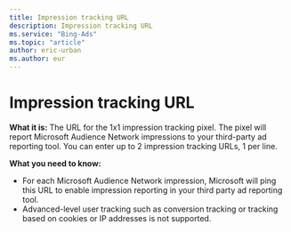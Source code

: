 ```yaml
---
title: Impression tracking URL
description: Impression tracking URL
ms.service: "Bing-Ads"
ms.topic: "article"
author: eric-urban
ms.author: eur
---
```


# Impression tracking URL

**What it is:**      The URL for the 1x1 impression tracking pixel. The pixel will report Microsoft Audience Network impressions to your third-party ad reporting tool. You can enter up to 2 impression tracking URLs, 1 per line.

**What you need to know:**
- For each Microsoft Audience Network impression, Microsoft will ping this URL to enable impression reporting in your third party ad reporting tool.
- Advanced-level user tracking such as conversion tracking or tracking based on cookies or IP addresses is not supported.


